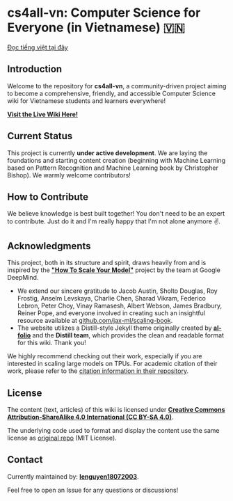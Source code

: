 # cs4all-vn: Computer Science for Everyone (in Vietnamese) 🇻🇳

[Đọc tiếng việt tại đây](README_VI.md)

## Introduction

Welcome to the repository for **cs4all-vn**, a community-driven project aiming to become a comprehensive, friendly, and accessible Computer Science wiki for Vietnamese students and learners everywhere!

**[Visit the Live Wiki Here!](https://lenguyen1807.github.io/cs4all-vn/)** 

## Current Status

This project is currently **under active development**. We are laying the foundations and starting content creation (beginning with Machine Learning based on Pattern Recognition and Machine Learning book by Christopher Bishop). We warmly welcome contributors!

## How to Contribute

We believe knowledge is best built together! You don't need to be an expert to contribute. Just do it and I'm really happy that I'm not alone anymore ✌️.

## Acknowledgments

This project, both in its structure and spirit, draws heavily from and is inspired by the **["How To Scale Your Model"](https://jax-ml.github.io/scaling-book)** project by the team at Google DeepMind.

* We extend our sincere gratitude to Jacob Austin, Sholto Douglas, Roy Frostig, Anselm Levskaya, Charlie Chen, Sharad Vikram, Federico Lebron, Peter Choy, Vinay Ramasesh, Albert Webson, James Bradbury, Reiner Pope, and everyone involved in creating such an insightful resource available at [github.com/jax-ml/scaling-book](https://github.com/jax-ml/scaling-book).
* The website utilizes a Distill-style Jekyll theme originally created by **[al-folio](https://github.com/alshedivat/al-folio)** and the **Distill team**, which provides the clean and readable format for this wiki. Thank you!

We highly recommend checking out their work, especially if you are interested in scaling large models on TPUs. For academic citation of their work, please refer to the [citation information in their repository](https://github.com/jax-ml/scaling-book?tab=readme-ov-file#citation).

## License

The content (text, articles) of this wiki is licensed under **[Creative Commons Attribution-ShareAlike 4.0 International (CC BY-SA 4.0)](LICENSE-CONTENT)**.

The underlying code used to format and display the content use the same license as [original repo](github.com/jax-ml/scaling-book) (MIT License).

## Contact

Currently maintained by: **[lenguyen18072003](https://github.com/lenguyen18072003)**.

Feel free to open an Issue for any questions or discussions!